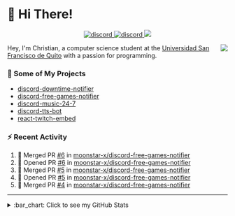 # :wave: Hi There!

<p align="center">
  <a href="https://discord.gg/mhj3Zsv">
    <img alt="discord" src="https://img.shields.io/discord/730998659008823296.svg?label=&logo=discord&logoColor=ffffff&color=7389D8&labelColor=6A7EC2"/>
  </a>
  <a href="https://twitter.com/moonstar_x99">
    <img alt="discord" src="https://img.shields.io/twitter/follow/moonstar_x99?label=Follow%20Me%21&style=social"/>
  </a>
  <a href="https://badges.pufler.dev">
    <img src="https://badges.pufler.dev/visits/moonstar-x/moonstar-x?style=flat&logo=github">
  </a>
</p>

<img align="right" src="https://media.tenor.com/images/cb8fb20986aac7eef75c8ce6bc3997c0/tenor.gif" />

Hey, I'm Christian, a computer science student at the [Universidad San Francisco de Quito](http://www.usfq.edu.ec/Paginas/Inicio.aspx) with a passion for programming.

### :rocket: Some of My Projects

* [discord-downtime-notifier](https://github.com/moonstar-x/discord-downtime-notifier)
* [discord-free-games-notifier](https://github.com/moonstar-x/discord-free-games-notifier)
* [discord-music-24-7](https://github.com/moonstar-x/discord-music-24-7)
* [discord-tts-bot](https://github.com/moonstar-x/discord-tts-bot)
* [react-twitch-embed](https://github.com/moonstar-x/react-twitch-embed)

### :zap: Recent Activity

<!--START_SECTION:activity-->
1. 🎉 Merged PR [#6](https://github.com/moonstar-x/discord-free-games-notifier/pull/6) in [moonstar-x/discord-free-games-notifier](https://github.com/moonstar-x/discord-free-games-notifier)
2. 💪 Opened PR [#6](https://github.com/moonstar-x/discord-free-games-notifier/pull/6) in [moonstar-x/discord-free-games-notifier](https://github.com/moonstar-x/discord-free-games-notifier)
3. 🎉 Merged PR [#5](https://github.com/moonstar-x/discord-free-games-notifier/pull/5) in [moonstar-x/discord-free-games-notifier](https://github.com/moonstar-x/discord-free-games-notifier)
4. 💪 Opened PR [#5](https://github.com/moonstar-x/discord-free-games-notifier/pull/5) in [moonstar-x/discord-free-games-notifier](https://github.com/moonstar-x/discord-free-games-notifier)
5. 🎉 Merged PR [#4](https://github.com/moonstar-x/discord-free-games-notifier/pull/4) in [moonstar-x/discord-free-games-notifier](https://github.com/moonstar-x/discord-free-games-notifier)
<!--END_SECTION:activity-->

---

<details>
  <summary>
    :bar_chart: Click to see my GitHub Stats
  </summary>
  <p align="center">
    <br>
    <img alt="GitHub Stats" src="https://github-readme-stats.vercel.app/api?username=moonstar-x&count_private=true&show_icons=true&theme=dracula" />
    <br>
    <img alt="GitHub Top Languages" src="https://github-readme-stats.vercel.app/api/top-langs/?username=moonstar-x&layout=compact&theme=dracula" />
  </p>
</details>
